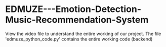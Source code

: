 # EDMUZE---Emotion-Detection-Music-Recommendation-System
 View the video file to understand the entire working of our project.
 The file 'edmuze_python_code.py' contains the entire working code (backend)
